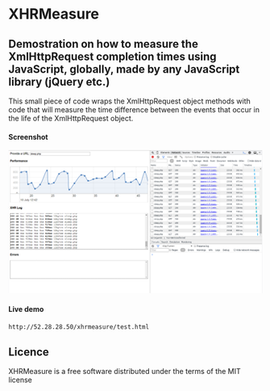 # XHRMeasure  

## Demostration on how to measure the XmlHttpRequest completion times using JavaScript, globally, made by any JavaScript library (jQuery etc.)

This small piece of code wraps the XmlHttpRequest object methods with code that will measure the time difference between the events that occur in the life of the XmlHttpRequest object.

#### Screenshot
![Alt text](/doc/XHRM.jpg "Main")
#### Live demo
```
http://52.28.28.50/xhrmeasure/test.html
```
## Licence

XHRMeasure is a free software distributed under the terms of the MIT license
